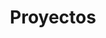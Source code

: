 ---
# You don't need to edit this file, it's empty on purpose.
# Edit theme's home layout instead if you wanna make some changes
# See: https://jekyllrb.com/docs/themes/#overriding-theme-defaults
layout: colection
title: Proyectos
collection: apuntes
icon: fa-drafting-compass
order: 2
---